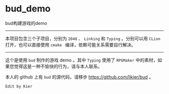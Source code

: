 # bud_demo
bud构建游戏的demo

---

本项目包含三个子项目，分别为 `2048` 、 `Linking` 和 `Typing` 。分别可以用 `CLion` 打开，也可以直接使用 `cmake
` 编译，依赖可能关系需要自行解决。

---

这个是使用 `bud` 制作的游戏 demo 。其中 `Typing` 使用了 `RPGMaker` 中的素材，如果您觉得这是一种不愉快的行为，请与本人联系。

本人的 github 上有 `bud` 的源代码，请移步 https://github.com/likier/bud 。

`Edit by Kier`
